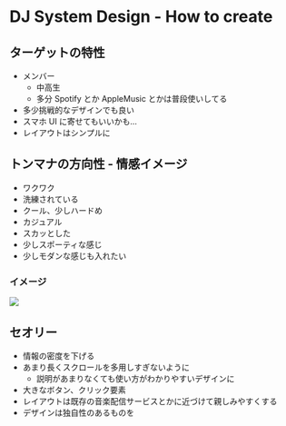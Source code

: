# DJ System Design - How to create

## ターゲットの特性

- メンバー
  - 中高生
  - 多分 Spotify とか AppleMusic とかは普段使いしてる
- 多少挑戦的なデザインでも良い
- スマホ UI に寄せてもいいかも...
- レイアウトはシンプルに

## トンマナの方向性 - 情感イメージ

- ワクワク
- 洗練されている
- クール、少しハードめ
- カジュアル
- スカッとした
- 少しスポーティな感じ
- 少しモダンな感じも入れたい

### イメージ

![](../img/design_01.png)

## セオリー

- 情報の密度を下げる
- あまり長くスクロールを多用しすぎないように
  - 説明があまりなくても使い方がわかりやすいデザインに
- 大きなボタン、クリック要素
- レイアウトは既存の音楽配信サービスとかに近づけて親しみやすくする
- デザインは独自性のあるものを
